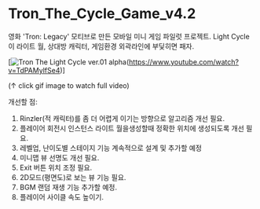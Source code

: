 # Tron_The_Cycle_Game_v4.2
영화 'Tron: Legacy' 모티브로 만든 모바일 미니 게임 파일럿 프로젝트.
Light Cycle이 라이트 월, 상대방 캐릭터,
게임환경 외곽라인에 부딫히면 패자.

[![Tron The Light Cycle ver.01 alpha](https://j.gifs.com/MwnmQA.gif)(https://www.youtube.com/watch?v=TdPAMylfSe4)]

(↑ click gif image to watch full video)

개선할 점:
1. Rinzler(적 캐릭터)를 좀 더 어렵게 이기는 방향으로 알고리즘 개선 필요.
2. 플레이어 회전시 인스턴스 라이트 월을생성할때 정확한 위치에 생성되도록 개선 필요.
3. 레벨업, 난이도별 스테이지 기능 계속적으로 설계 및 추가할 예정
4. 미니맵 뷰 선명도 개선 필요.
5. Exit 버튼 위치 조정 필요.
6. 2D모드(평면도)로 보는 뷰 기능 필요.
7. BGM 랜덤 재생 기능 추가할 예정.
8. 플레이어 사이클 속도 높이기.
